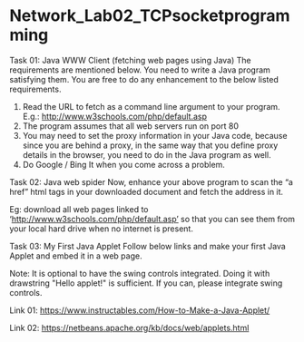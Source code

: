 # Network_Lab02_TCPsocketprogramming

Task 01: Java WWW Client (fetching web pages using Java) 
The requirements are mentioned below. You need to write a Java program satisfying them. You are free to 
do any enhancement to the below listed requirements. 
01. Read the URL to fetch as a command line argument to your program. E.g.: 
http://www.w3schools.com/php/default.asp 
02. The program assumes that all web servers run on port 80 
03. You may need to set the proxy information in your Java code, because since you are behind a 
proxy, in the same way that you define proxy details in the browser, you need to do in the Java 
program as well. 
04. Do Google / Bing It when you come across a problem. 

Task 02: Java web spider 
Now, enhance your above program to scan the “a href” html tags in your downloaded document and fetch 
the address in it. 

Eg: download all web pages linked to ‘http://www.w3schools.com/php/default.asp’ so that you can see 
them from your local hard drive when no internet is present. 

Task 03: My First Java Applet 
Follow below links and make your first Java Applet and embed it in a web page. 

Note: It is optional to have the swing controls integrated. Doing it with drawstring "Hello applet!" is 
sufficient. If you can, please integrate swing controls. 

Link 01: https://www.instructables.com/How-to-Make-a-Java-Applet/

Link 02: https://netbeans.apache.org/kb/docs/web/applets.html
